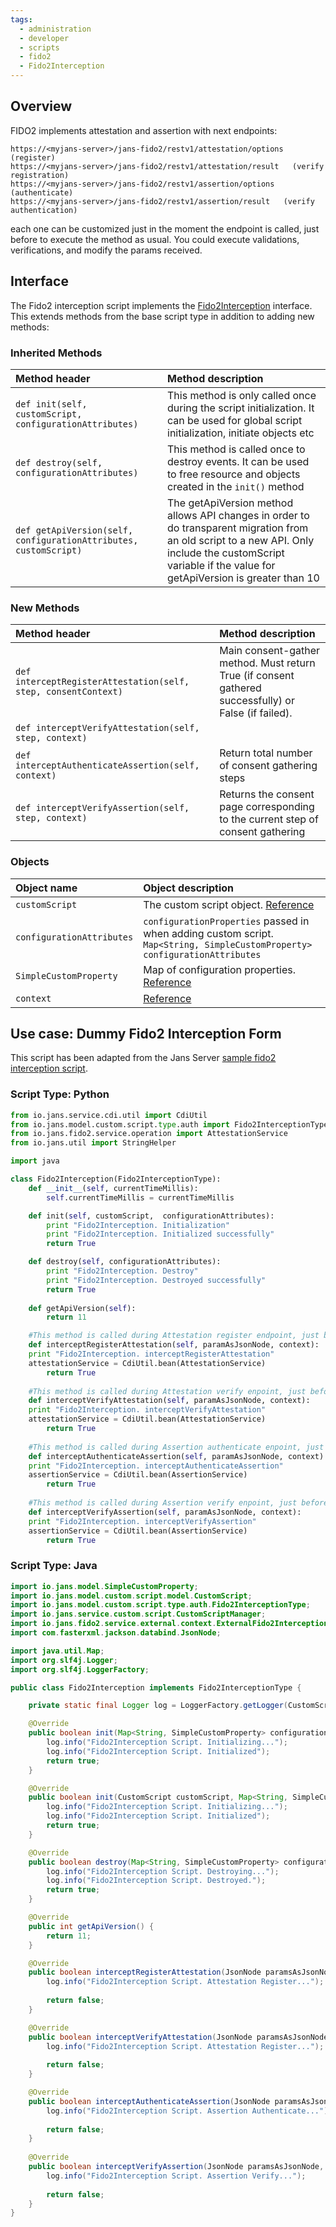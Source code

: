 ```yaml
---
tags:
  - administration
  - developer
  - scripts
  - fido2
  - Fido2Interception
---
```


## Overview
FIDO2 implements attestation and assertion with next endpoints:  

```
https://<myjans-server>/jans-fido2/restv1/attestation/options   (register) 
https://<myjans-server>/jans-fido2/restv1/attestation/result   (verify registration)
https://<myjans-server>/jans-fido2/restv1/assertion/options   (authenticate)
https://<myjans-server>/jans-fido2/restv1/assertion/result   (verify authentication)
```
each one can be customized just in the moment the endpoint is called, just before to execute the method as usual. You could execute validations, verifications, and modify the params received.

## Interface
The Fido2 interception script implements the [Fido2Interception](https://github.com/JanssenProject/jans/blob/main/jans-core/script/src/main/java/io/jans/model/custom/script/type/authz/Fido2InterceptionType.java) interface. This extends methods from the base script type in addition to adding new methods:

### Inherited Methods
| Method header | Method description |
|:-----|:------|
| `def init(self, customScript, configurationAttributes)` | This method is only called once during the script initialization. It can be used for global script initialization, initiate objects etc |
| `def destroy(self, configurationAttributes)` | This method is called once to destroy events. It can be used to free resource and objects created in the `init()` method |
| `def getApiVersion(self, configurationAttributes, customScript)` | The getApiVersion method allows API changes in order to do transparent migration from an old script to a new API. Only include the customScript variable if the value for getApiVersion is greater than 10 |

### New Methods
| Method header | Method description |
|:-----|:------|
| `def interceptRegisterAttestation(self, step, consentContext)` | Main consent-gather method. Must return True (if consent gathered successfully) or False (if failed). |
| `def interceptVerifyAttestation(self, step, context)` |  |
| `def interceptAuthenticateAssertion(self, context)` | Return total number of consent gathering steps |
| `def interceptVerifyAssertion(self, step, context)` | Returns the consent page corresponding to the current step of consent gathering |

### Objects
| Object name | Object description |
|:-----|:------|
|`customScript`| The custom script object. [Reference](https://github.com/JanssenProject/jans/blob/main/jans-core/script/src/main/java/io/jans/model/custom/script/model/CustomScript.java) |
|`configurationAttributes`| `configurationProperties` passed in when adding custom script. `Map<String, SimpleCustomProperty> configurationAttributes` |
|`SimpleCustomProperty`| Map of configuration properties. [Reference](https://github.com/JanssenProject/jans/blob/main/jans-core/util/src/main/java/io/jans/model/SimpleCustomProperty.java) |
|`context`| [Reference](https://github.com/JanssenProject/jans/blob/main/jans-auth-server/server/src/main/java/io/jans/as/fido2/service/external/context/ExternalFido2InterceptionContext.java) |

## Use case: Dummy Fido2 Interception Form
This script has been adapted from the Jans Server [sample fido2 interception script](https://github.com/JanssenProject/jans/blob/main/docs/script-catalog/fido2_interception/fido2-interception/Fido2Interception_Script.py).
### Script Type: Python
```python
from io.jans.service.cdi.util import CdiUtil
from io.jans.model.custom.script.type.auth import Fido2InterceptionType
from io.jans.fido2.service.operation import AttestationService
from io.jans.util import StringHelper

import java

class Fido2Interception(Fido2InterceptionType):
    def __init__(self, currentTimeMillis):
        self.currentTimeMillis = currentTimeMillis

    def init(self, customScript,  configurationAttributes):
        print "Fido2Interception. Initialization"
        print "Fido2Interception. Initialized successfully"
        return True   

    def destroy(self, configurationAttributes):
        print "Fido2Interception. Destroy"
        print "Fido2Interception. Destroyed successfully"
        return True
               
    def getApiVersion(self):
        return 11

    #This method is called during Attestation register endpoint, just before to start the registration process
    def interceptRegisterAttestation(self, paramAsJsonNode, context):
	print "Fido2Interception. interceptRegisterAttestation"
	attestationService = CdiUtil.bean(AttestationService)
        return True
	
    #This method is called during Attestation verify enpoint, just before to start the verification process	
    def interceptVerifyAttestation(self, paramAsJsonNode, context):
	print "Fido2Interception. interceptVerifyAttestation"
	attestationService = CdiUtil.bean(AttestationService)
        return True
	
    #This method is called during Assertion authenticate enpoint, just before to start the authentication process		
    def interceptAuthenticateAssertion(self, paramAsJsonNode, context):
	print "Fido2Interception. interceptAuthenticateAssertion"
	assertionService = CdiUtil.bean(AssertionService)
        return True
	
    #This method is called during Assertion verify enpoint, just before to start the verification process		
    def interceptVerifyAssertion(self, paramAsJsonNode, context):
	print "Fido2Interception. interceptVerifyAssertion"
	assertionService = CdiUtil.bean(AssertionService)
        return True
```

### Script Type: Java
```java
import io.jans.model.SimpleCustomProperty;
import io.jans.model.custom.script.model.CustomScript;
import io.jans.model.custom.script.type.auth.Fido2InterceptionType;
import io.jans.service.custom.script.CustomScriptManager;
import io.jans.fido2.service.external.context.ExternalFido2InterceptionContext;
import com.fasterxml.jackson.databind.JsonNode;

import java.util.Map;
import org.slf4j.Logger;
import org.slf4j.LoggerFactory;

public class Fido2Interception implements Fido2InterceptionType {

    private static final Logger log = LoggerFactory.getLogger(CustomScriptManager.class);

    @Override
    public boolean init(Map<String, SimpleCustomProperty> configurationAttributes) {
        log.info("Fido2Interception Script. Initializing...");
        log.info("Fido2Interception Script. Initialized");
        return true;
    }

    @Override
    public boolean init(CustomScript customScript, Map<String, SimpleCustomProperty> configurationAttributes) {
        log.info("Fido2Interception Script. Initializing...");
        log.info("Fido2Interception Script. Initialized");
        return true;
    }

    @Override
    public boolean destroy(Map<String, SimpleCustomProperty> configurationAttributes) {
        log.info("Fido2Interception Script. Destroying...");
        log.info("Fido2Interception Script. Destroyed.");
        return true;
    }

    @Override
    public int getApiVersion() {
        return 11;
    }

    @Override
    public boolean interceptRegisterAttestation(JsonNode paramsAsJsonNode, ExternalFido2InterceptionContext context) {
        log.info("Fido2Interception Script. Attestation Register...");
        
        return false;
    }

    @Override
    public boolean interceptVerifyAttestation(JsonNode paramsAsJsonNode, ExternalFido2InterceptionContext context) {
        log.info("Fido2Interception Script. Attestation Register...");
        
        return false;
    }

    @Override
    public boolean interceptAuthenticateAssertion(JsonNode paramsAsJsonNode, ExternalFido2InterceptionContext context) {
        log.info("Fido2Interception Script. Assertion Authenticate...");
        
        return false;
    }
    
    @Override
    public boolean interceptVerifyAssertion(JsonNode paramsAsJsonNode, ExternalFido2InterceptionContext context) {
        log.info("Fido2Interception Script. Assertion Verify...");
        
        return false;
    }
}
```

